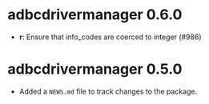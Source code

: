 # adbcdrivermanager 0.6.0

- **r**: Ensure that info_codes are coerced to integer (#986)

# adbcdrivermanager 0.5.0

* Added a `NEWS.md` file to track changes to the package.
